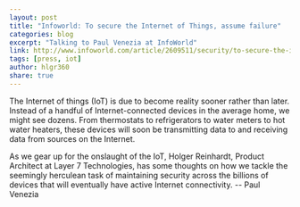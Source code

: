 ```yaml
---
layout: post
title: "Infoworld: To secure the Internet of Things, assume failure"
categories: blog
excerpt: "Talking to Paul Venezia at InfoWorld"
link: http://www.infoworld.com/article/2609511/security/to-secure-the-internet-of-things--assume-failure.html
tags: [press, iot]
author: hlgr360
share: true
---
```


The Internet of things (IoT) is due to become reality sooner rather than later. Instead of a handful of Internet-connected devices in the average home, we might see dozens. From thermostats to refrigerators to water meters to hot water heaters, these devices will soon be transmitting data to and receiving data from sources on the Internet.

As we gear up for the onslaught of the IoT, Holger Reinhardt, Product Architect at Layer 7 Technologies, has some thoughts on how we tackle the seemingly herculean task of maintaining security across the billions of devices that will eventually have active Internet connectivity. -- Paul Venezia